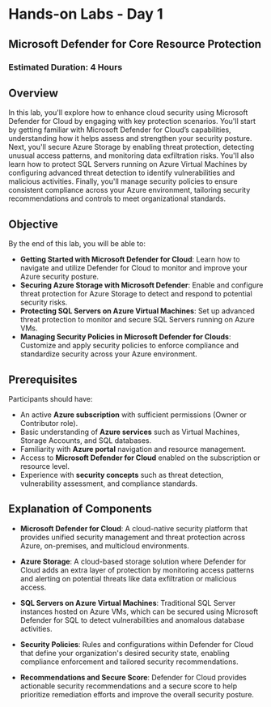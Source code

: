 # Hands-on Labs - Day 1

## Microsoft Defender for Core Resource Protection

### Estimated Duration: 4 Hours

## Overview

In this lab, you'll explore how to enhance cloud security using Microsoft Defender for Cloud by engaging with key protection scenarios. You'll start by getting familiar with Microsoft Defender for Cloud’s capabilities, understanding how it helps assess and strengthen your security posture. Next, you'll secure Azure Storage by enabling threat protection, detecting unusual access patterns, and monitoring data exfiltration risks. You'll also learn how to protect SQL Servers running on Azure Virtual Machines by configuring advanced threat detection to identify vulnerabilities and malicious activities. Finally, you'll manage security policies to ensure consistent compliance across your Azure environment, tailoring security recommendations and controls to meet organizational standards.

## Objective

By the end of this lab, you will be able to:

* **Getting Started with Microsoft Defender for Cloud**: Learn how to navigate and utilize Defender for Cloud to monitor and improve your Azure security posture.
* **Securing Azure Storage with Microsoft Defender**: Enable and configure threat protection for Azure Storage to detect and respond to potential security risks.
* **Protecting SQL Servers on Azure Virtual Machines**: Set up advanced threat protection to monitor and secure SQL Servers running on Azure VMs.
* **Managing Security Policies in Microsoft Defender for Clouds**: Customize and apply security policies to enforce compliance and standardize security across your Azure environment.

## Prerequisites

Participants should have:

* An active **Azure subscription** with sufficient permissions (Owner or Contributor role).
* Basic understanding of **Azure services** such as Virtual Machines, Storage Accounts, and SQL databases.
* Familiarity with **Azure portal** navigation and resource management.
* Access to **Microsoft Defender for Cloud** enabled on the subscription or resource level.
* Experience with **security concepts** such as threat detection, vulnerability assessment, and compliance standards.

## Explanation of Components

* **Microsoft Defender for Cloud**: A cloud-native security platform that provides unified security management and threat protection across Azure, on-premises, and multicloud environments.

* **Azure Storage**: A cloud-based storage solution where Defender for Cloud adds an extra layer of protection by monitoring access patterns and alerting on potential threats like data exfiltration or malicious access.

* **SQL Servers on Azure Virtual Machines**: Traditional SQL Server instances hosted on Azure VMs, which can be secured using Microsoft Defender for SQL to detect vulnerabilities and anomalous database activities.

* **Security Policies**: Rules and configurations within Defender for Cloud that define your organization's desired security state, enabling compliance enforcement and tailored security recommendations.

* **Recommendations and Secure Score**: Defender for Cloud provides actionable security recommendations and a secure score to help prioritize remediation efforts and improve the overall security posture.





